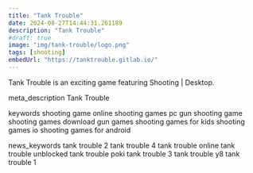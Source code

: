 ```yaml
---
title: "Tank Trouble"
date: 2024-08-27T14:44:31.261189
description: "Tank Trouble"
#draft: true
image: "img/tank-trouble/logo.png"
tags: [shooting]
embedUrl: "https://tanktrouble.gitlab.io/"
---
```


Tank Trouble is an exciting game featuring Shooting | Desktop.

meta_description
Tank Trouble


keywords
shooting game online shooting games pc gun shooting game shooting games download gun games shooting games for kids shooting games io shooting games for android


news_keywords
tank trouble 2 tank trouble 4 tank trouble online tank trouble unblocked tank trouble poki tank trouble 3 tank trouble y8 tank trouble 1
